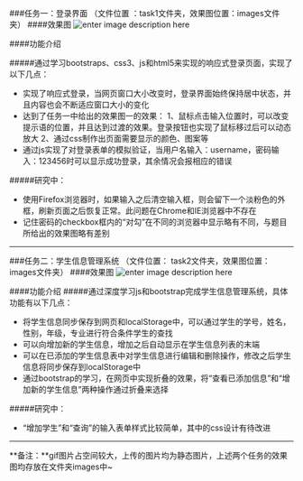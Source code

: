 ###任务一：登录界面
（文件位置 ：task1文件夹，效果图位置：images文件夹）
####效果图
![enter image description here](http://chuantu.biz/t5/152/1501141217x2004014865.png)

####功能介绍

#####通过学习bootstraps、css3、js和html5来实现的响应式登录页面，实现了以下几点：
- 实现了响应式登录，当网页窗口大小改变时，登录界面始终保持居中状态，并且内容也会不断适应窗口大小的变化
- 达到了任务一中给出的效果图一的效果：
		1、鼠标点击输入位置时，可以改变提示语的位置，并且达到过渡的效果。登录按钮也实现了鼠标移过后可以动态放大
		2、通过css制作出页面需要显示的颜色、图案等
- 通过js实现了对登录表单的模拟验证，当用户名输入：username，密码输入：123456时可以显示成功登录，其余情况会报相应的错误

#####研究中：
- 使用Firefox浏览器时，如果输入之后清空输入框，则会留下一个淡粉色的外框，刷新页面之后恢复正常。此问题在Chrome和IE浏览器中不存在
- 记住密码的checkbox框内的“对勾”在不同的浏览器中显示略有不同，与题目所给出的效果图略有差别
***

###任务二：学生信息管理系统
（文件位置： task2文件夹，效果图位置：images文件夹）
####效果图
![enter image description here](http://chuantu.biz/t5/152/1501143240x2004014865.png)

####功能介绍
#####通过深度学习js和bootstrap完成学生信息管理系统，具体功能有以下几点：
- 将学生信息同步保存到网页和localStorage中，可以通过学生的学号，姓名，性别，年级，专业进行符合条件学生的查找
- 可以向增加新的学生信息，增加之后自动显示在学生信息列表的末端
- 可以在已添加的学生信息表中对学生信息进行编辑和删除操作，修改之后学生信息将同步保存到localStorage中
- 通过bootstrap的学习，在网页中实现折叠的效果，将“查看已添加信息”和“增加新的学生信息”两种操作通过折叠来选择

#####研究中：
- “增加学生”和“查询”的输入表单样式比较简单，其中的css设计有待改进
***
**备注：**gif图片占空间较大，上传的图片均为静态图片，上述两个任务的效果图均存放在文件夹images中~



